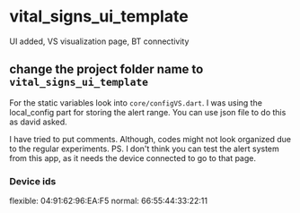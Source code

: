 # vital_signs_ui_template

UI added, VS visualization page, BT connectivity

## change the project folder name to `vital_signs_ui_template`

For the static variables look into `core/configVS.dart`. 
I was using the local_config part for storing the alert range. You can use json file to do this as david asked.

I have tried to put comments. Although, codes might not look organized due to the regular experiments. 
PS. I don't think you can test the alert system from this app, as it needs the device connected to go to that page.

### Device ids
flexible: 04:91:62:96:EA:F5
normal: 66:55:44:33:22:11
